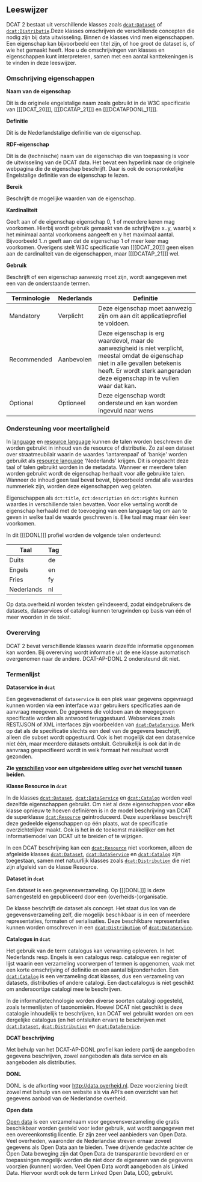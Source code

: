 ## Leeswijzer

DCAT 2 bestaat uit verschillende klasses zoals [`dcat:Dataset`](#dcat-Dataset) of [`dcat:Distributie`](#dcat-Distribution).Deze klasses omschrijven de verschillende concepten die nodig zijn bij data uitwisseling. Binnen de klasses vind men eigenschappen. Een eigenschap kan bijvoorbeeld een titel zijn, of hoe groot de dataset is, of wie het gemaakt heeft. Hoe u de omschrijvingen van klasses en eigenschappen kunt interpreteren, samen met een aantal kanttekeningen is te vinden in deze leeswijzer.

### Omschrijving eigenschappen

<b>Naam van de eigenschap</b>

Dit is de originele engelstalige naam zoals gebruikt in de W3C specificatie van [[[DCAT_20]]], [[[DCATAP_21]]] en [[[DCATAPDONL_11]]].

<b>Definitie</b>

Dit is de Nederlandstalige definitie van de eigenschap.

<b>RDF-eigenschap</b>

Dit is de (technische) naam van de eigenschap die van toepassing is voor de uitwisseling van de DCAT data. Het bevat een hyperlink naar de originele webpagina die de eigenschap beschrijft. Daar is ook de oorspronkelijke Engelstalige definitie van de eigenschap te lezen.

<b>Bereik</b>

Beschrijft de mogelijke waarden van de eigenschap.

<b>Kardinaliteit</b>

Geeft aan of de eigenschap eigenschap 0, 1 of meerdere keren mag voorkomen. Hierbij wordt gebruik gemaakt van de schrijfwijze x..y, waarbij x het minimaal aantal voorkomens aangeeft en y het maximaal aantal. Bijvoorbeeld 1..n geeft aan dat de eigenschap 1 of meer keer mag voorkomen.
Overigens stelt W3C specificatie van [[[DCAT_20]]] geen eisen aan de cardinaliteit van de eigenschappen, maar [[[DCATAP_21]]] wel.

<b>Gebruik</b>

Beschrijft of een eigenschap aanwezig moet zijn, wordt aangegeven met een van de onderstaande termen.

| Terminologie | Nederlands | Definitie                                                                   |
| ------------ | ---------- | --------------------------------------------------------------------------- |
| Mandatory    | Verplicht  | Deze eigenschap moet aanwezig zijn om aan dit applicatieprofiel te voldoen. |
| Recommended  | Aanbevolen | Deze eigenschap is erg waardevol, maar de aanwezigheid is niet verplicht, meestal omdat de eigenschap niet in alle gevallen betekenis heeft. Er wordt sterk aangeraden deze eigenschap in te vullen waar dat kan.  |
| Optional     | Optioneel  | Deze eigenschap wordt ondersteund en kan worden ingevuld naar wens          |

### Ondersteuning voor meertaligheid

In [language](#dct-language1) en [resource language](#dct-language) kunnen de talen worden beschreven die worden gebruikt in inhoud van de resource of distributie. Zo zal een dataset over straatmeubilair waarin de waardes 'lantarenpaal' of 'bankje' worden gebruikt als 
[resource language](#dct-language) 'Nederlands' krijgen. Dit is ongeacht deze taal of talen gebruikt worden in de metadata. Wanneer er meerdere talen worden gebruikt wordt de eigenschap herhaalt voor alle gebruikte talen. Wanneer de inhoud geen taal bevat bevat, bijvoorbeeld omdat alle waardes nummeriek  zijn, worden deze eigenschappen weg gelaten.

Eigenschappen als `dct:title`, `dct:description` en `dct:rights` kunnen waardes in verschillende talen bevatten. Voor elke vertaling wordt de eigenschap herhaald met de toevoeging van een language tag om aan te geven in welke taal de waarde geschreven is. Elke taal mag maar één keer voorkomen. 

In dit [[[DONL]]] profiel worden de volgende talen onderteund:

| Taal       | Tag |
|------------|-----|
| Duits      | de  |
| Engels     | en  |
| Fries      | fy  |
| Nederlands | nl  |

Op data.overheid.nl worden teksten geïndexeerd, zodat eindgebruikers de datasets, dataservices of catalogi kunnen terugvinden op basis van één of meer woorden in de tekst.

### Overerving

DCAT 2 bevat verschillende klasses waarin dezelfde informatie opgenomen kan worden. Bij overerving wordt informatie uit de ene klasse automatisch overgenomen naar de andere. DCAT-AP-DONL 2 ondersteund dit niet.  

### Termenlijst
  
<b>Dataservice in `dcat`</b>

Een gegevensdienst of `dataservice` is een plek waar gegevens opgevraagd kunnen worden via een interface waar gebruikers specificaties aan de aanvraag meegeven. De gegevens die voldoen aan de meegegeven specificatie worden als antwoord teruggestuurd. Webservices zoals REST/JSON of XML interfaces zijn voorbeelden van [`dcat:DataService`](#dcat-DataService). Merk op dat als de specificatie slechts een deel van de gegevens beschrijft,  alleen die subset wordt opgestuurd. Ook is het mogelijk dat een dataservice niet één, maar meerdere datasets ontsluit. Gebruikelijk is ook dat in de aanvraag gespecifieerd wordt in welk formaat het resultaat wordt gezonden. 

**Zie [verschillen](#verschillen) voor een uitgebreidere uitleg over het verschil tussen beiden.**

<b>Klasse Resource in `dcat`</b>

In de klasses [`dcat:Dataset`](#dcat-Dataset), [`dcat:DataService`](#dcat-DataService) en [`dcat:Catalog`](#dcat-Catalog) worden veel dezelfde 
eigenschappen gebruikt. Om niet al deze eigenschappen voor elke klasse opnieuw te hoeven definiëren is in de model beschrijving van DCAT de superklasse 
[`dcat:Resource`](#dcat-Resource) geïntroduceerd. Deze superklasse beschrijft deze gedeelde eigenschappen op één plaats, wat de specificatie overzichtelijker maakt. Ook is het in de toekomst makkelijker om het informatiemodel van DCAT uit te breiden of te wijzigen.

In een DCAT beschrijving kan een [`dcat:Resource`](#dcat-Resource) niet voorkomen, alleen de afgeleide klasses [`dcat:Dataset`](#dcat-Dataset), [`dcat:DataService`](#dcat-DataService) en [`dcat:Catalog`](#dcat-Catalog) zijn toegestaan, samen met natuurlijk klasses zoals [`dcat:Distribution`](#dcat-Distribution) die niet zijn afgeleid van de klasse Resource.



<b>Dataset in `dcat`</b>

Een dataset is een gegevensverzameling. Op [[[DONL]]] is deze samengesteld en gepubliceerd door een (overheids-)organisatie. 

De klasse beschrijft de dataset als concept. Het staat dus los van de gegevensverzameling zelf, die mogelijk 
beschikbaar is in een of meerdere representaties, formaten of serialisaties. Deze beschikbare representaties kunnen worden omschreven in een
 [`dcat:Distribution`](#dcat-Distribution) of [`dcat:DataService`](#dcat-DataService).

<b>Catalogus in `dcat` </b>

Het gebruik van de term catalogus kan verwarring opleveren. In het Nederlands resp. Engels is een catalogus resp. catalogue een register of lijst waarin een verzameling voorwerpen of termen is opgenomen, vaak met een korte omschrijving of definitie en een aantal bijzonderheden. Een [`dcat:Catalog`](#dcat-Catalog) is een verzameling dcat klasses, dus een verzameling van datasets, distributies of andere catalogi. Een dact:catalogus is niet geschikt om andersoortige catalogi mee te beschrijven.

In de informatietechnologie worden diverse soorten catalogi opgesteld, zoals termenlijsten of taxonomieën. Hoewel DCAT niet geschikt is deze catalogie inhoudelijk te beschrijven, kan DCAT wel gebruikt worden om een dergelijke catalogus (en het ontsluiten ervan) te beschrijven met [`dcat:Dataset`](#dcat-Dataset), [`dcat:Distribution`](#dcat-Distribution) en [`dcat:DataService`](#dcat-DataService).

<b>DCAT beschrijving </b>

Met behulp van het DCAT-AP-DONL profiel kan iedere partij de aangeboden gegevens beschrijven, zowel aangeboden als data service en als aangeboden als distributies.


<b>DONL</b>

DONL is de afkorting voor http://data.overheid.nl. Deze voorziening biedt zowel met behulp van een website als via API’s een overzicht van het gegevens aanbod van de Nederlandse overheid.


<b>Open data</b>

[Open data](https://data.overheid.nl/en/ondersteuning/open-data/wat-is-open-data) is een verzamelnaam voor gegevensverzameling die gratis beschikbaar worden gesteld voor ieder gebruik, wat wordt aangegeven met een overeenkomstig licentie. Er zijn zeer veel aanbieders van Open Data. Veel overheden, waaronder de Nederlandse streven ernaar zoveel gegevens als Open Data aan te bieden. Twee drijvende gedachte achter de Open Data beweging zijn dat Open Data de transparantie bevorderd en er toepassingen mogelijk worden die niet door de eigenaren van de gegevens voorzien (kunnen) worden. Veel Open Data wordt aangeboden als Linked Data. Hiervoor wordt ook de term Linked Open Data, LOD, gebruikt.








